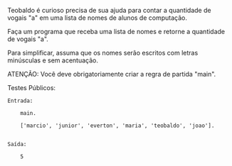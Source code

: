 Teobaldo é curioso precisa de sua ajuda para contar a quantidade de vogais "a" em uma lista de nomes de alunos de computação.

Faça um programa que receba uma lista de nomes e retorne a quantidade de vogais "a".

Para simplificar, assuma que os nomes serão escritos com letras minúsculas e sem acentuação.

ATENÇÃO: Você deve obrigatoriamente criar a regra de partida "main".


Testes Públicos:

	Entrada: 

	    main.

        ['marcio', 'junior', 'everton', 'maria', 'teobaldo', 'joao'].	
		

	Saída: 

        5
